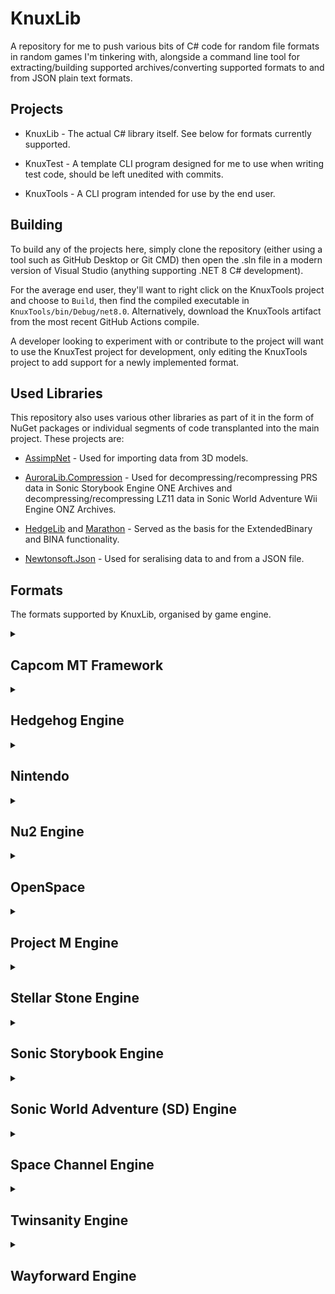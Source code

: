 # KnuxLib

A repository for me to push various bits of C# code for random file formats in random games I'm tinkering with, alongside a command line tool for extracting/building supported archives/converting supported formats to and from JSON plain text formats.

## Projects

- KnuxLib - The actual C# library itself. See below for formats currently supported.

- KnuxTest - A template CLI program designed for me to use when writing test code, should be left unedited with commits.

- KnuxTools - A CLI program intended for use by the end user.

## Building

To build any of the projects here, simply clone the repository (either using a tool such as GitHub Desktop or Git CMD) then open the .sln file in a modern version of Visual Studio (anything supporting .NET 8 C# development).

For the average end user, they'll want to right click on the KnuxTools project and choose to `Build`, then find the compiled executable in `KnuxTools/bin/Debug/net8.0`. Alternatively, download the KnuxTools artifact from the most recent GitHub Actions compile.

A developer looking to experiment with or contribute to the project will want to use the KnuxTest project for development, only editing the KnuxTools project to add support for a newly implemented format.

## Used Libraries

This repository also uses various other libraries as part of it in the form of NuGet packages or individual segments of code transplanted into the main project. These projects are:

- [AssimpNet](https://bitbucket.org/Starnick/assimpnet) - Used for importing data from 3D models.

- [AuroraLib.Compression](https://github.com/Venomalia/AuroraLib.Compression) - Used for decompressing/recompressing PRS data in Sonic Storybook Engine ONE Archives and decompressing/recompressing LZ11 data in Sonic World Adventure Wii Engine ONZ Archives.

- [HedgeLib](https://github.com/Radfordhound/HedgeLib/tree/master) and [Marathon](https://github.com/Big-Endian-32/Marathon) - Served as the basis for the ExtendedBinary and BINA functionality.

- [Newtonsoft.Json](https://github.com/JamesNK/Newtonsoft.Json) - Used for seralising data to and from a JSON file.

## Formats

The formats supported by KnuxLib, organised by game engine.

<details><summary><h2>Capcom MT Framework</h2></summary>

<h3>Known games:</h3>

Name|System(s)
----|---------
Mega Man X Legacy Collection|PC, Xbox ONE, PlayStation 4, Switch
Mega Man X Legacy Collection 2|PC, Xbox ONE, PlayStation 4, Switch
Mega Man 11|PC, Xbox ONE, PlayStation 4, Switch
> **Note**
> Absolutely used in more things, but these are the only ones I've personally experimented with.

<h3>Formats:</h3>

Name|Extension(s)|Support|[1:1](## "Whether or not KnuxLib can make a binary identical copy of a source file.")|Description
----|----|---------------------------------------------------------------------------------------------------------|---------------------------------------------------------------------------------------|-----------
[Archive](KnuxLib/Engines/CapcomMT/Archive.cs)|`*.arc`|[📜](## "Read") [💾](## "Write") [📥](## "Import") [📤](## "Export")|[❌](## "Compression tends to produce slightly different results, but the files produced appear to be fully compatible.")|An archive format used by various games on the Capcom MT Framework, currently only supports version 7 and 9 archives.

</details>

<details><summary><h2>Hedgehog Engine</h2></summary>

<h3>Known games:</h3>

Name|System(s)
----|---------
Sonic Unleashed|Xbox 360, PlayStation 3
Sonic Colours|Nintendo Wii
Sonic Generations|Xbox 360, PlayStation 3, PC
Sonic Lost World|Nintendo Wii U, PC
Mario & Sonic at the Rio 2016 Olympic Games[*](## "Hedgehog Engine 2")|Wii U
Sonic Forces[*](## "Hedgehog Engine 2")|PC, Xbox ONE, PlayStation 4, Switch
Sakura Wars[*](## "Hedgehog Engine 2")|PlayStation 4
Olympic Games Tokyo 2020[*](## "Hedgehog Engine 2")|PC, Xbox ONE, PlayStation 4, Switch
Mario & Sonic at the Tokyo 2020 Olympic Games[*](## "Hedgehog Engine 2")|Switch
Puyo Puyo Tetris 2[*](## "Hedgehog Engine 2")|PC, Xbox ONE, PlayStation 4, Switch
Sonic Colours Ultimate[*](## "Also uses a modified version of Godot 3")|PC, Xbox ONE, PlayStation 4, Switch
Sonic Origins[*](## "Hedgehog Engine 2")[*](## "Also uses the Retro Engine RSDK")|PC, Xbox ONE, PlayStation 4, Switch
Sonic Frontiers[*](## "Hedgehog Engine 2")|PC, Xbox ONE, PlayStation 4, Switch

<h3>Formats:</h3>

Name|Extension(s)|Support|[1:1](## "Whether or not KnuxLib can make a binary identical copy of a source file.")|Description
----|----|---------------------------------------------------------------------------------------------------------|---------------------------------------------------------------------------------------|-----------
[Archive Info](KnuxLib/Engines/Hedgehog/ArchiveInfo.cs)|`*.arcinfo`|[📜](## "Read") [💾](## "Write") [📥](## "Import") [📤](## "Export")|✔️|A format used by Sonic Unleashed to determine what archives the game has.
[Density Point Cloud](KnuxLib/Engines/Hedgehog/DensityPointCloud.cs)|`*.densitypointcloud`|[📜](## "Read") [💾](## "Write") [📥](## "Import") [📤](## "Export")|✔️|A format used by Sonic Frontiers to determine where to place objects definied in the Density Settings format.
[Instance Info](KnuxLib/Engines/Hedgehog/InstanceInfo.cs)|`*.terrain-instanceinfo`|[📜](## "Read") [💾](## "Write") [📥](## "Import") [📤](## "Export")|✔️|A format used from Sonic Unleashed to Sonic Forces to determine where to place terrain models.
[Map (2010)](KnuxLib/Engines/Hedgehog/Map_2010.cs)|`*.map.bin`|[📜](## "Read") [💾](## "Write") [📥](## "Import") [📤](## "Export")|✔️|A format used in Sonic Colours to determine where to place terrain chunks.
[Master Level Table](KnuxLib/Engines/Hedgehog/MasterLevels.cs)|`*.mlevel`|[📜](## "Read") [💾](## "Write") [📥](## "Import") [📤](## "Export")|✔️|A format used by Sonic Frontiers to determine what archives the game has.
[Message Table (2010)](KnuxLib/Engines/Hedgehog/MessageTable_2010.cs)|`*.xtb`|[📜](## "Read") [💾](## "Write") [📥](## "Import") [📤](## "Export")|✔️|A format used by Sonic Colours, Sonic Generations and Mario & Sonic at the London 2012 Olympic Games to store plain text messages.
[Message Table (2013)](KnuxLib/Engines/Hedgehog/MessageTable_2013.cs)|`*.xtb2`|[📜](## "Read") [💾](## "Write") [📥](## "Import") [📤](## "Export")|✔️|A format used by Sonic Lost World to store plain text messages.
[Path Spline](KnuxLib/Engines/Hedgehog/PathSpline.cs)|`*.path` `*.path2.bin`|[📜](## "Read") [💾](## "Write") [📥](## "Import") [📤](## "Export")|✔️|A format used by Sonic Lost World, Sonic Forces and Sonic Frontiers to store splines.
[Point Cloud](KnuxLib/Engines/Hedgehog/PointCloud.cs)|`*.pccol` `*.pcmodel` `*.pcrt` `*.pointcloud`|[📜](## "Read") [💾](## "Write") [📥](## "Import") [📤](## "Export")|✔️|A format used by Sonic Frontiers to determine where to place visual assets.
[Sector Visib](KnuxLib/Engines/Hedgehog/SectorVisibilityCollision_2013.cs)[ility Collision](KnuxLib/Engines/Hedgehog/SectorVisibilityCollision_Wars.cs)|`*.svcol.bin`|[📜](## "Read") [💾](## "Write") [📥](## "Import") [📤](## "Export")|✔️|Formats used by Sonic Lost World and Sonic Forces to determine when specific terrain chunks should be shown or hidden.
[Terrain Material](KnuxLib/Engines/Hedgehog/TerrainMaterial.cs)|`*.terrain-material`|[📜](## "Read") [💾](## "Write") [📥](## "Import") [📤](## "Export")|✔️|A format used by Sonic Frontiers to apply textures to a heightmap.

</details>

<details><summary><h2>Nintendo</h2></summary>

<h3>Formats:</h3>

Name|Extension(s)|Support|[1:1](## "Whether or not KnuxLib can make a binary identical copy of a source file.")|Description
----|----|---------------------------------------------------------------------------------------------------------|---------------------------------------------------------------------------------------|-----------
[U8 Archive](KnuxLib/Engines/Nintendo/U8.cs)|`*.arc`|[📜](## "Read") [💾](## "Write") [📥](## "Import") [📤](## "Export")|[❌](## "Some values are unknown and seemingly useless, so I don't bother to read and thus accurately write them. Sonic '06's modifications to the format also end up having slightly different compression.")|An archive format used by various games Nintendo games (as well as Sonic The Hedgehog (2006) for whatever reason).

</details>

<details><summary><h2>Nu2 Engine</h2></summary>

<h3>Known games:</h3>

Name|System(s)
----|---------
Crash Bandicoot: The Wrath of Cortex|PlayStation 2, Xbox, GameCube
> **Note**
> Absolutely used in more things, but these are the only ones I've personally experimented with.

<h3>Formats:</h3>

Name|Extension(s)|Support|[1:1](## "Whether or not KnuxLib can make a binary identical copy of a source file.")|Description
----|----|---------------------------------------------------------------------------------------------------------|---------------------------------------------------------------------------------------|-----------
[AI Entity Table](KnuxLib/Engines/Nu2/AiEntityTable.cs)|`*.ai`|[📜](## "Read") [💾](## "Write") [📥](## "Import") [📤](## "Export")|✔️|A format used by Crash Bandicoot: The Wrath of Cortex to place enemy characters.
[Crate Table](KnuxLib/Engines/Nu2/CrateTable.cs)|`*.crt`|[📜](## "Read") [💾](## "Write") [📥](## "Import") [📤](## "Export") [🔧](## "Experimental, this format contains multiple unknown values that appear important")|✔️|A format used by Crash Bandicoot: The Wrath of Cortex to place crates.
[Wumpa Fruit Table](KnuxLib/Engines/Nu2/WumpaTable.cs)|`*.wmp`|[📜](## "Read") [💾](## "Write") [📥](## "Import") [📤](## "Export")|✔️|A format used by Crash Bandicoot: The Wrath of Cortex to place Wumpa Fruit.

</details>

<details><summary><h2>OpenSpace</h2></summary>

<h3>Known games:</h3>

Name|System(s)
----|---------
Rayman 2: The Great Escape|Nintendo 64, PC, Dreamcast, PlayStation, PlayStation 2, Nintendo DS, iOS, Nintendo 3DS
> **Note**
> Absolutely used in more things, but these are the only ones I've personally experimented with.

<h3>Formats:</h3>

Name|Extension(s)|Support|[1:1](## "Whether or not KnuxLib can make a binary identical copy of a source file.")|Description
----|----|---------------------------------------------------------------------------------------------------------|---------------------------------------------------------------------------------------|-----------
[Big File Archive](KnuxLib/Engines/OpenSpace/BigFileArchive.cs)|`*.bf` `*.dsc`|[📜](## "Read") [💾](## "Write") [📥](## "Import") [📤](## "Export")|[❌](## "The base game archives have empty folders which I don't replicate.")|An archive format used by Rayman Revolution.

</details>

<details><summary><h2>Project M Engine</h2></summary>

<h3>Known games:</h3>

Name|System(s)
----|---------
Metroid: Other M|Wii
> **Note**
> Likely not this engine's name (if it even had one).

<h3>Formats:</h3>

Name|Extension(s)|Support|[1:1](## "Whether or not KnuxLib can make a binary identical copy of a source file.")|Description
----|----|---------------------------------------------------------------------------------------------------------|---------------------------------------------------------------------------------------|-----------
[Message Table](KnuxLib/Engines/ProjectM/MessageTable.cs)|`*.dat`|[📜](## "Read") [💾](## "Write") [📥](## "Import") [📤](## "Export")|✔️|A format used by Metroid: Other M to store plain text messages.

</details>

<details><summary><h2>Stellar Stone Engine</h2></summary>

<h3>Known games:</h3>

Name|System(s)
----|---------
Big Rigs: Over the Road Racing|PC
> **Note**
> Absolutely used in more things, but these are the only ones I've personally experimented with.

> **Note**
> Likely not this engine's name (if it even had one).

Name|Extension(s)|Support|[1:1](## "Whether or not KnuxLib can make a binary identical copy of a source file.")|Description
----|----|---------------------------------------------------------------------------------------------------------|---------------------------------------------------------------------------------------|-----------
[Material Library](KnuxLib/Engines/StellarStone/MaterialLibrary.cs)|`*.mat`|[📜](## "Read") [💾](## "Write") [📥](## "Import") [📤](## "Export")|✔️|A format used by the Stellar Stone engine to store material data in a plain text format.
[Mesh Object](KnuxLib/Engines/StellarStone/MeshObject.cs)|`*.sco`|[📜](## "Read") [💾](## "Write") [📥](## "Import") [📤](## "Export")|✔️|A format used by the Stellar Stone engine to store model data in a plain text format.

</details>

<details><summary><h2>Sonic Storybook Engine</h2></summary>

<h3>Known games:</h3>

Name|System(s)
----|---------
Sonic and the Secret Rings|Wii
Sonic and the Black Knight|Wii

> **Note**
> Likely not this engine's name (if it even had one).

Name|Extension(s)|Support|[1:1](## "Whether or not KnuxLib can make a binary identical copy of a source file.")|Description
----|----|---------------------------------------------------------------------------------------------------------|---------------------------------------------------------------------------------------|-----------
[Light Field](KnuxLib/Engines/SonicStorybook/LightField.cs)|`*.bin`|[📜](## "Read") [💾](## "Write") [📥](## "Import") [📤](## "Export")|✔️|A format used by Sonic and the Black Knight to handle lighting on objects.
[Motion Table](KnuxLib/Engines/SonicStorybook/MotionTable.cs)|`*.bin`|[📜](## "Read") [💾](## "Write") [📥](## "Import") [📤](## "Export") [🔧](## "Experimental, this format contains multiple unknown values that appear important")|✔️|A format used by the Storybook Engine to store information for animations.
[ONE Archive](KnuxLib/Engines/SonicStorybook/ONE.cs)|`*.one`|[📜](## "Read") [💾](## "Write") [📥](## "Import") [📤](## "Export")|[❌](## "Compression tends to produce slightly different results, but the files produced appear to be fully compatible.")|An archive format used by the Storybook Engine.
[Path Spline](KnuxLib/Engines/SonicStorybook/PathSpline.cs)|`*.pth`|[📜](## "Read") [💾](## "Write") [📤*](## "Export (exports to an OBJ single knotted spline, thus losing the rather important deviation value.)")|✔️|A format used by the Storybook Engine to store splines.
[Stage Entity Table Object Table](KnuxLib/Engines/SonicStorybook/StageEntityTableItems.cs)|`*.bin`|[📜](## "Read") [💾](## "Write") [📥](## "Import") [📤](## "Export")|✔️|A format used by the Storybook Engine to determine what objects can appear in what stages.

</details>

<details><summary><h2>Sonic World Adventure (SD) Engine</h2></summary>

<h3>Known games:</h3>

Name|System(s)
----|---------
Sonic Unleashed|Wii, PlayStation 2

> **Note**
> Likely not this engine's name (if it even had one).

Name|Extension(s)|Support|[1:1](## "Whether or not KnuxLib can make a binary identical copy of a source file.")|Description
----|----|---------------------------------------------------------------------------------------------------------|---------------------------------------------------------------------------------------|-----------
[Area Points Table](KnuxLib/Engines/SonicWorldAdventure_SD/AreaPoints.cs)|`*.wap`|[📜](## "Read") [💾](## "Write") [📥](## "Import") [📤](## "Export")|✔️|A format used by Sonic Unleashed to determine where to place terrain chunks.
[ONE Archive](KnuxLib/Engines/SonicWorldAdventure_SD/ONE.cs)|`*.one` `*.onz`|[📜](## "Read") [💾](## "Write") [📥](## "Import") [📤](## "Export")|[❌](## "Compression tends to produce slightly different results, but the files produced appear to be fully compatible.")|An archive format used by Sonic Unleashed.

</details>

<details><summary><h2>Space Channel Engine</h2></summary>

<h3>Known games:</h3>

Name|System(s)
----|---------
Sonic Channel 5 Part 2|Dreamcast, PlayStation 2, PlayStation 3, PC, Xbox 360

> **Note**
> Likely not this engine's name (if it even had one).

Name|Extension(s)|Support|[1:1](## "Whether or not KnuxLib can make a binary identical copy of a source file.")|Description
----|----|---------------------------------------------------------------------------------------------------------|---------------------------------------------------------------------------------------|-----------
[Caption Table](KnuxLib/Engines/SpaceChannel/CaptionTable.cs)|`*.bin`|[📜](## "Read") [💾](## "Write") [📥](## "Import") [📤](## "Export")|✔️|A format used by Space Channel 5 Part 2 to store plain text messages.

</details>

<details><summary><h2>Twinsanity Engine</h2></summary>

<h3>Known games:</h3>

Name|System(s)
----|---------
Crash Twinsanity|PlayStation 2, Xbox

> **Note**
> Likely not this engine's name (if it even had one).

Name|Extension(s)|Support|[1:1](## "Whether or not KnuxLib can make a binary identical copy of a source file.")|Description
----|----|---------------------------------------------------------------------------------------------------------|---------------------------------------------------------------------------------------|-----------
[Data Header Pair](KnuxLib/Engines/Twinsanity/DataHeaderPair.cs)|`*.bd` `*.bh`|[📜](## "Read") [💾](## "Write") [📥](## "Import") [📤](## "Export")|✔️|An archive format used by Crash Twinsanity.

</details>

<details><summary><h2>Wayforward Engine</h2></summary>

<h3>Known games:</h3>

Name|System(s)
----|---------
Shantae: Risky's Revenge|Nintendo DSi, iOS, PC, PlayStation 4, Wii U, Switch, Xbox ONE
Ducktales Remastered|PlayStation 3, Wii U, PC, Xbox 360, Android, iOS, Windows Phone
Shantae: Half-Genie Hero|PlayStation 4, PlayStation Vita, Wii U, PC, Xbox ONE, Switch
Shantae and the Seven Sirens|iOS, Switch, PlayStation 4, PC, Xbox ONE
> **Note**
> Likely used in more things, but these are the only ones I've personally experimented with.

Name|Extension(s)|Support|[1:1](## "Whether or not KnuxLib can make a binary identical copy of a source file.")|Description
----|----|---------------------------------------------------------------------------------------------------------|---------------------------------------------------------------------------------------|-----------
[Collision](KnuxLib/Engines/Wayforward/Collision.cs)|`*.clb`|[📜](## "Read") [📤](## "Export") [🔧](## "Experimental, a few collision flags are unknown and the version in Seven Sirens has a large chunk of data that has yet to be reverse engineered.")|N/A|A format used by the Wayforward Engine to handle stage collision.
[Environment Table](KnuxLib/Engines/Wayforward/Environment.cs)|`*.env`|[📜](## "Read") [💾](## "Write") [📥](## "Import") [📤](## "Export")|✔️|A format used by the Wayforward Engine to place static meshes into a scene.
[Package Archive](KnuxLib/Engines/Wayforward/Package.cs)|`*.pak`|[📜](## "Read") [💾](## "Write") [📥](## "Import") [📤](## "Export")|✔️|An archive format used by the Wayforward Engine.

</details>